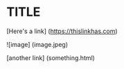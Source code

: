 # TITLE

[Here's a link] (https://thislinkhas.com)

![image] (image.jpeg)

[another link] (something.html)